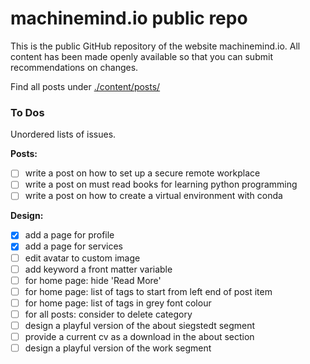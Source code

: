 # machinemind.io public repo

This is the public GitHub repository of the website machinemind.io. All content has been made openly available so that you can submit recommendations on changes.

Find all posts under [./content/posts/](https://github.com/siegstedt/machinemind/tree/main/content/posts)

### To Dos

Unordered lists of issues.

**Posts:**

- [ ] write a post on how to set up a secure remote workplace
- [ ] write a post on must read books for learning python programming
- [ ] write a post on how to create a virtual environment with conda

**Design:**

- [x] add a page for profile
- [x] add a page for services
- [ ] edit avatar to custom image
- [ ] add keyword a front matter variable
- [ ] for home page: hide 'Read More'
- [ ] for home page: list of tags to start from left end of post item
- [ ] for home page: list of tags in grey font colour
- [ ] for all posts: consider to delete category
- [ ] design a playful version of the about siegstedt segment
- [ ] provide a current cv as a download in the about section
- [ ] design a playful version of the work segment